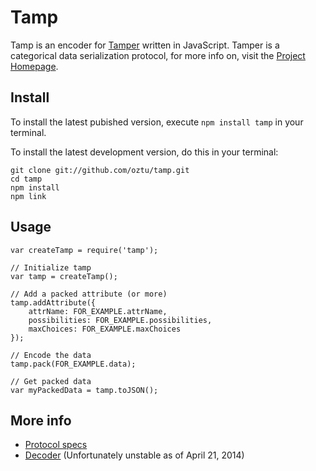 # Tamp
Tamp is an encoder for [Tamper](http://nytimes.github.io/tamper/) written in JavaScript. Tamper is a categorical data serialization protocol, for more info on, visit the [Project Homepage](http://nytimes.github.io/tamper/).

## Install
To install the latest pubished version, execute `npm install tamp` in your terminal.

To install the latest development version, do this in your terminal:
```
git clone git://github.com/oztu/tamp.git
cd tamp
npm install
npm link
```

## Usage
```
var createTamp = require('tamp');

// Initialize tamp
var tamp = createTamp();

// Add a packed attribute (or more)
tamp.addAttribute({
	attrName: FOR_EXAMPLE.attrName,
	possibilities: FOR_EXAMPLE.possibilities,
	maxChoices: FOR_EXAMPLE.maxChoices
});

// Encode the data
tamp.pack(FOR_EXAMPLE.data);

// Get packed data
var myPackedData = tamp.toJSON();
```

## More info
* [Protocol specs](https://github.com/NYTimes/tamper/wiki/Packs)
* [Decoder](https://github.com/NYTimes/tamper/tree/master/clients/js) (Unfortunately unstable as of April 21, 2014)
